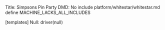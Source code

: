 Title: Simpsons Pin Party
DMD: No
include platform/whitestar/whitestar.md
define MACHINE_LACKS_ALL_INCLUDES

[templates]
Null: driver(null)
